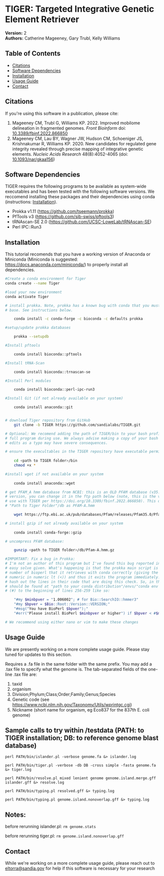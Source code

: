 # TIGER: Targeted Integrative Genetic Element Retriever

**Version:** 2  
**Authors:** Catherine Mageeney, Gary Trubl, Kelly Williams


## Table of Contents
- [Citations](#Citations)
- [Software Dependencies](#Dependencies)
- [Installation](#Installation)
- [Usage Guide](#Usage)
- [Contact](#contact)


## Citations
If you're using this software in a publication, please cite:
1. Mageeney CM, Trubl G, Williams KP. 2022. Improved mobilome delineation in fragmented genomes. *Front Bioinform* doi: [10.3389/fbinf.2022.866850](https://doi.org/10.3389/fbinf.2022.866850)
2. Mageeney CM, Lau BY, Wagner JW, Hudson CM, Schoeniger JS, Krishnakumar R, Williams KP. 2020. New candidates for regulated gene integrity revealed through precise mapping of integrative genetic elements. *Nucleic Acids Research* 48(8):4052-4065 (doi: [10.1093/nar/gkaa156](https://doi.org/10.1093/nar/gkaa156))

## Software Dependencies
TIGER requires the following programs to be available as system-wide executables and has been tested with the following software versions. We reccomend installing these packages and their dependencies using conda (instructions: [Installation](#installation)).

- Prokka v1.11 (https://github.com/tseemann/prokka)
- PfTools v3 (https://github.com/sib-swiss/pftools3)
- tRNAscan-SE 2.0 (https://github.com/UCSC-LoweLab/tRNAscan-SE)
- Perl IPC::Run3 

## Installation
This tutorial recomends that you have a working version of Anaconda or Miniconda (Miniconda is suggested: https://docs.anaconda.com/miniconda/) to properly install all dependencies.

```bash
#Create a conda environment for Tiger
conda create --name Tiger

#load your new environment
conda activate Tiger

# install prokka. Note, prokka has a known bug with conda that you must address by editing its code 
# base. See instructions below.

    conda install -c conda-forge -c bioconda -c defaults prokka

#setup/update prokka databases

    prokka --setupdb

#Install pftools

    conda install bioconda::pftools

#Install tRNA-Scan

    conda install bioconda::trnascan-se

#Install Perl modules

    conda install bioconda::perl-ipc-run3

#Install Git (if not already available on your system)

    conda install anaconda::git


# download Tiger repository from GitHub
    git clone -b TIGER https://github.com/sandialabs/TIGER.git

# Optional: We recomend adding the path of TIGER/bin to your bash profile to avoid having to call the
# full program during use. We always advise making a copy of your bash profile before making any 
# edits as a typo may have severe consequences.

# ensure the execultables in the TIGER repository have executable permission on your system
    
    cd <path to TIGER folder>/bin
    chmod +x *

#install wget if not available on your system
    
    conda install anaconda::wget

# get PFAM_A hmm database from NCBI: this is an OLD PFAM database (v35.0) if you want another 
# version, you can change it in the ftp path below (note, this is the version that is suggested to
# use with TIGER per https://doi.org/10.3389/fbinf.2022.866850). This database must be installed to 
# "Path to Tiger Folder"/db as PFAM-A.hmm

    wget https://ftp.ebi.ac.uk/pub/databases/Pfam/releases/Pfam35.0/Pfam-A.hmm.gz -o <path to TIGER folder>/db/Pfam-A.hmm.gz>

# install gzip if not already available on your system
    
    conda install conda-forge::gzip

# uncompress PFAM database:

    gunzip <path to TIGER folder>/db/Pfam-A.hmm.gz

#IMPORTANT: Fix a bug in Prokka:
# I'm not an author of this program but I've found this bug reported in several forums without an
# easy solve given. What's happening is that the prokka main script is unable to parse the version
# number of bioperl that it retrieves with conda correctly (giving the error: Argument "1.7.8" isn't 
# numeric in numeric lt (<)) and thus it exits the program immediately. My "quick and ugly" fix is to
# hash out the lines in their code that are doing this check. So, in the prokka script (this script 
# should be found at "path to your conda distribution"/envs/"conda env name"/bin/prokka) add a hash
# (#) to the beginning of lines 256-259 like so:

    "#my $minbpver = "1.006002"; # for Bio::SearchIO::hmmer3"
    "#my $bpver = $Bio::Root::Version::VERSION;"
    "#msg("You have BioPerl $bpver");"
    "#err("Please install BioPerl $minbpver or higher") if $bpver < #$minbpver;"

# We recommend using either nano or vim to make these changes

```


## Usage Guide
We are presently working on a more complete usage guide. Please stay tuned for updates to this section.


Requires a .fa file in the same folder with the same prefix.
You may add a .tax file to specify what the genome is.
The tab-separated fields of the one-line .tax file are: 
 1. taxid
 2. organism
 3. Division;Phylum;Class;Order;Family;Genus;Species
 4. Genetic code (see https://www.ncbi.nlm.nih.gov/Taxonomy/Utils/wprintgc.cgi)
 5. Nickname (short name for organism, eg Eco837 for the 837th E. coli genome)

## Sample calls to try within /testdata (PATH: to TIGER installation; DB: to reference genome blast database)

```perl PATH/bin/islander.pl -verbose genome.fa &> islander.log```

```perl PATH/bin/tiger.pl -verbose -db DB -cross simple -fasta genome.fa &> tiger.log```

```perl PATH/bin/resolve.pl mixed lenient genome genome.island.merge.gff islander.gff &> resolve.log```

```perl PATH/bin/typing.pl resolved.gff &> typing.log```

```perl PATH/bin/typing.pl genome.island.nonoverlap.gff &> typing.log```

## Notes:
before rerunning islander.pl: ```rm genome.stats```

before rerunning tiger.pl: ```rm genome.island.nonoverlap.gff```

## Contact
While we're working on a more complete usage guide, please reach out to eltorra@sandia.gov for help if this software is necessary for your research
